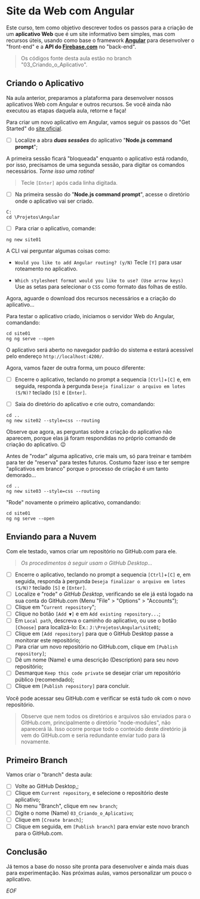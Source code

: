 # Site da Web com Angular

Este curso, tem como objetivo descrever todos os passos para a criação de um **aplicativo Web** que é um site informativo bem simples, mas com recursos úteis, usando como base o framework **[Angular](https://angular.io/)** para desenvolver o "front-end" e a **API do [Firebase.com](https://firebase.com/)** no "back-end".

> Os códigos fonte desta aula estão no branch "03_Criando_o_Aplicativo".

## Criando o Aplicativo

Na aula anterior, preparamos a plataforma para desenvolver nossos aplicativos Web com Angular e outros recursos. Se você ainda não executou as etapas daquela aula, retorne e faça!

Para criar um novo aplicativo em Angular, vamos seguir os passos do "Get Started" do [site oficial](https://angular.io/guide/setup-local).

- [ ] Localize a abra ***duas sessões*** do aplicativo "**Node.js command prompt**";

A primeira sessão ficará "bloqueada" enquanto o aplicativo está rodando, por isso, precisamos de uma segunda sessão, para digitar os comandos necessários. *Torne isso uma rotina!*

> Tecle `[Enter]` após cada linha digitada.

- [ ] Na primeira sessão do "**Node.js command prompt**", acesse o diretório onde o aplicativo vai ser criado. 

```
C:
cd \Projetos\Angular
```

- [ ] Para criar o aplicativo, comande:

```
ng new site01
```

A CLI vai perguntar algumas coisas como:
- `Would you like to add Angular routing? (y/N)`
Tecle `[Y]` para usar roteamento no aplicativo.

- `Which stylesheet format would you like to use? (Use arrow keys)`
Use as setas para selecionar o `CSS` como formato das folhas de estilo.

Agora, aguarde o download dos recursos necessários e a criação do aplicativo...

Para testar o aplicativo criado, iniciamos o servidor Web do Angular, comandando:

```
cd site01
ng ng serve --open
```
O aplicativo será aberto no navegador padrão do sistema e estará acessível pelo endereço `http://localhost:4200/`.

Agora, vamos fazer de outra forma, um pouco diferente:
- [ ] Encerre o aplicativo, teclando no prompt a sequencia `[Ctrl]`+`[C]` e, em seguida, responda à pergunda `Deseja finalizar o arquivo em lotes (S/N)?` teclado `[S]` e `[Enter]`.

- [ ] Saia do diretório do aplicativo e crie outro, comandando:
```
cd ..
ng new site02 --style=css --routing
```
Observe que agora, as perguntas sobre a criação do aplicativo não aparecem, porque elas já foram respondidas no próprio comando de criação do aplicativo. &#128521;

Antes de "rodar" alguma aplicativo, crie mais um, só para treinar e também para ter de "reserva" para testes futuros. Costumo fazer isso e ter sempre "aplicativos em branco" porque o processo de criação é um tanto demorado...
```
cd ..
ng new site03 --style=css --routing
```
"Rode" novamente o primeiro aplicativo, comandando:
```
cd site01
ng ng serve --open
```

## Enviando para a Nuvem

Com ele testado, vamos criar um repositório no GitHub.com para ele.

> *Os procedimentos à seguir usam o GitHub Desktop...*

- [ ] Encerre o aplicativo, teclando no prompt a sequencia `[Ctrl]`+`[C]` e, em seguida, responda à pergunda `Deseja finalizar o arquivo em lotes (S/N)?` teclado `[S]` e `[Enter]`.
- [ ]  Localize e "rode" o *GitHub Desktop*, verificando se ele já está logado na sua conta do GitHub.com (Menu "File" &gt; "Options" &gt; "Accounts");
- [ ]  Clique em "`Current repository`";
- [ ] Clique no botão `[Add ▼]`  e em `Add existing repository...`;
- [ ] Em `Local path`, descreva o caminho do aplicativo, ou use o botão `[Choose]` para localizá-lo: Ex.: `J:\Projetos\Angular\site01`;
- [ ] Clique em `[Add repository]` para que o GitHub Desktop passe a monitorar este repositório;
- [ ] Para criar um novo repositório no GitHub.com, clique em `[Publish repository]`;
- [ ] Dê um nome (Name) e uma descrição (Description) para seu novo repositório;
- [ ] Desmarque `Keep this code private` se desejar criar um repositório público (recomendado);
- [ ] Clique em `[Publish repository]` para concluir.

Você pode acessar seu GitHub.com e verificar se está tudo ok com o novo repositório.
> Observe que nem todos os diretórios e arquivos são enviados para o GitHub.com, principalmente o diretório "node-modules", não aparecerá lá. Isso ocorre porque todo o conteúdo deste diretório já vem do GitHub.com e seria redundante enviar tudo para lá novamente.

## Primeiro Branch

Vamos criar o "branch" desta aula:

- [ ] Volte ao GitHub Desktop,;
- [ ] Clique em `Current repository`, e selecione o repositório deste aplicativo;
- [ ] No menu "Branch", clique em `new branch`;
- [ ] Digite o nome (Name) `03_Criando_o_Aplicativo`;
- [ ] Clique em `[Create branch]`;
- [ ] Clique em seguida, em `[Publish branch]` para enviar este novo branch para o GitHub.com.

## Conclusão

Já temos a base do nosso site pronta para desenvolver e ainda mais duas para experimentação. Nas próximas aulas, vamos personalizar um pouco o aplicativo.

*EOF*
